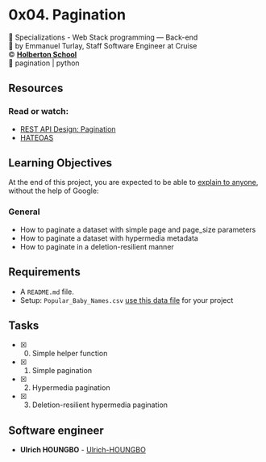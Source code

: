 # 0x04. Pagination
:open_file_folder: Specializations - Web Stack programming ― Back-end  
:bust_in_silhouette: by Emmanuel Turlay, Staff Software Engineer at Cruise  
:copyright: **[Holberton School](https://www.holbertonschool.com/)**  
:bookmark: pagination | python

## Resources
### Read or watch:
* [REST API Design: Pagination](https://www.moesif.com/blog/technical/api-design/REST-API-Design-Filtering-Sorting-and-Pagination/#pagination)
* [HATEOAS](https://en.wikipedia.org/wiki/HATEOAS)

## Learning Objectives
At the end of this project, you are expected to be able to [explain to anyone](https://fs.blog/2012/04/feynman-technique/), without the help of Google:
### General
* How to paginate a dataset with simple page and page_size parameters
* How to paginate a dataset with hypermedia metadata
* How to paginate in a deletion-resilient manner

## Requirements
* A ```README.md``` file.
* Setup: ```Popular_Baby_Names.csv```
[use this data file](https://holbertonintranet.s3.amazonaws.com/uploads/misc/2020/5/7d3576d97e7560ae85135cc214ffe2b3412c51d7.csv?X-Amz-Algorithm=AWS4-HMAC-SHA256&X-Amz-Credential=AKIARDDGGGOUWMNL5ANN%2F20201028%2Fus-east-1%2Fs3%2Faws4_request&X-Amz-Date=20201028T180509Z&X-Amz-Expires=86400&X-Amz-SignedHeaders=host&X-Amz-Signature=e4fd78590fbaaa488de6f1378eeacdebe7b80f147baa83317be61978b085429c) for your project

## Tasks
* [x] 0. Simple helper function
* [x] 1. Simple pagination
* [x] 2. Hypermedia pagination
* [x] 3. Deletion-resilient hypermedia pagination

## Software engineer
* **Ulrich HOUNGBO** - [Ulrich-HOUNGBO](https://github.com/Ulrich-HOUNGBO)
